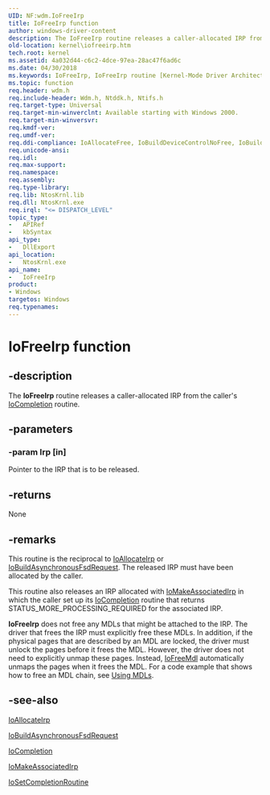 ```yaml
---
UID: NF:wdm.IoFreeIrp
title: IoFreeIrp function
author: windows-driver-content
description: The IoFreeIrp routine releases a caller-allocated IRP from the caller's IoCompletion routine.
old-location: kernel\iofreeirp.htm
tech.root: kernel
ms.assetid: 4a032d44-c6c2-4dce-97ea-28ac47f6ad6c
ms.date: 04/30/2018
ms.keywords: IoFreeIrp, IoFreeIrp routine [Kernel-Mode Driver Architecture], k104_fc262cc4-a482-4a92-9f8e-1e5765c9b1d4.xml, kernel.iofreeirp, wdm/IoFreeIrp
ms.topic: function
req.header: wdm.h
req.include-header: Wdm.h, Ntddk.h, Ntifs.h
req.target-type: Universal
req.target-min-winverclnt: Available starting with Windows 2000.
req.target-min-winversvr: 
req.kmdf-ver: 
req.umdf-ver: 
req.ddi-compliance: IoAllocateFree, IoBuildDeviceControlNoFree, IoBuildFsdFree, IoBuildSynchronousFsdRequestNoFree, HwStorPortProhibitedDDIs, IoFreeIrp
req.unicode-ansi: 
req.idl: 
req.max-support: 
req.namespace: 
req.assembly: 
req.type-library: 
req.lib: NtosKrnl.lib
req.dll: NtosKrnl.exe
req.irql: "<= DISPATCH_LEVEL"
topic_type:
-	APIRef
-	kbSyntax
api_type:
-	DllExport
api_location:
-	NtosKrnl.exe
api_name:
-	IoFreeIrp
product:
- Windows
targetos: Windows
req.typenames: 
---
```


# IoFreeIrp function


## -description


The <b>IoFreeIrp</b> routine releases a caller-allocated IRP from the caller's <a href="https://msdn.microsoft.com/library/windows/hardware/ff548354">IoCompletion</a> routine.


## -parameters




### -param Irp [in]

Pointer to the IRP that is to be released.


## -returns



None




## -remarks



This routine is the reciprocal to <a href="https://msdn.microsoft.com/library/windows/hardware/ff548257">IoAllocateIrp</a> or <a href="https://msdn.microsoft.com/library/windows/hardware/ff548310">IoBuildAsynchronousFsdRequest</a>. The released IRP must have been allocated by the caller.

This routine also releases an IRP allocated with <a href="https://msdn.microsoft.com/library/windows/hardware/ff549397">IoMakeAssociatedIrp</a> in which the caller set up its <a href="https://msdn.microsoft.com/library/windows/hardware/ff548354">IoCompletion</a> routine that returns STATUS_MORE_PROCESSING_REQUIRED for the associated IRP.

<b>IoFreeIrp</b> does not free any MDLs that might be attached to the IRP. The driver that frees the IRP must explicitly free these MDLs. In addition, if the physical pages that are described by an MDL are locked, the driver must unlock the pages before it frees the MDL. However, the driver does not need to explicitly unmap these pages. Instead, <a href="https://msdn.microsoft.com/library/windows/hardware/ff549126">IoFreeMdl</a> automatically unmaps the pages when it frees the MDL. For a code example that shows how to free an MDL chain, see <a href="https://msdn.microsoft.com/library/windows/hardware/ff565421">Using MDLs</a>.




## -see-also




<a href="https://msdn.microsoft.com/library/windows/hardware/ff548257">IoAllocateIrp</a>



<a href="https://msdn.microsoft.com/library/windows/hardware/ff548310">IoBuildAsynchronousFsdRequest</a>



<a href="https://msdn.microsoft.com/library/windows/hardware/ff548354">IoCompletion</a>



<a href="https://msdn.microsoft.com/library/windows/hardware/ff549397">IoMakeAssociatedIrp</a>



<a href="https://msdn.microsoft.com/library/windows/hardware/ff549679">IoSetCompletionRoutine</a>
 

 

